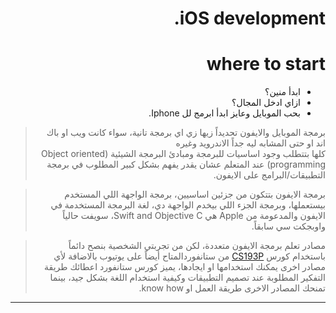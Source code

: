 <div dir="rtl">
  
# iOS development. 

# where to start
- ابدأ منين؟ 
- ازاي ادخل المجال؟
- بحب الموبايل وعايز ابدأ ابرمج لل Iphone.

> برمجة الموبايل والايفون تحديداً زيها زي اي برمجة تانية، سواء كانت ويب او باك اند او حتى المشابه ليه جداً الاندرويد وغيره  
كلها بتتطلب وجود اساسيات للبرمجة ومبادئ البرمجة الشيئية (Object oriented programming) عند المتعلم عشان يقدر يفهم بشكل كبير المطلوب في برمجة التطبيقات/البرامج على الايفون.

> برمجة الايفون بتتكون من جزئين اساسيين، برمجة الواجهة اللي المستخدم بيستعملها، وبرمجة الجزء اللي بيخدم الواجهة دي، لغة البرمجة المستخدمة في الايفون والمدعومة من Apple هي Swift and Objective C، سويفت حالياً واوبجكت سي سابقاً.

> مصادر تعلم برمجة الايفون متعددة، لكن من تجربتي الشخصية بنصح دائماً باستخدام كورس 
> [CS193P](https://cs193p.sites.stanford.edu) 
> من ستانفوردالمتاح أيضاً على يوتيوب بالاضافة لأي مصادر اخرى يمكنك استخدامها او ايجادها، يميز كورس ستانفورد اعطائك طريقة التفكير المطلوبة عند تصميم التطبيقات وكيفية استخدام اللغة بشكل جيد، بينما تمنحك المصادر الاخرى طريقة العمل او know how.

---

  <div dir="rtl">
